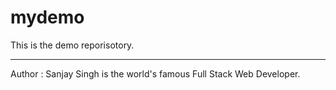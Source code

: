 # mydemo
This is the demo reporisotory.
<br>
<hr>
Author : Sanjay Singh is the world's famous Full Stack Web Developer.



